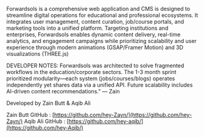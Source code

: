 Forwardsols is a comprehensive web application
 and CMS is designed to streamline digital operations
 for educational and professional ecosystems. It
 integrates user management, content curation,
 job/course portals, and marketing tools into a
 unified platform. Targeting institutions and
 enterprises, Forwardsols enables dynamic content
 delivery, real-time analytics, and engagement
 campaigns while prioritizing scalability and user
 experience through modern animations
 (GSAP/Framer Motion) and 3D visualizations
 (THREE.js)

 DEVELOPER NOTES: 
 Forwardsols was architected to solve fragmented
 workflows in the education/corporate sectors. The 1-3
 month sprint prioritized modularity—each system
 (jobs/courses/blogs) operates independently yet
 shares data via a unified API. Future scalability
 includes AI-driven content recommendations."
 — Zain


 Developed by Zain Butt & Aqib Ali

 Zain Butt GitHub : [https://github.com/hey-Zayn/](https://github.com/hey-Zayn/)
 Aqib Ali GitHub : [https://github.com/hey-aqib/](https://github.com/hey-Aqib/)
 
